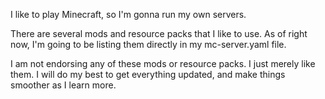 I like to play Minecraft, so I'm gonna run my own servers.

There are several mods and resource packs that I like to use. As of right now, I'm going to be listing them directly in my mc-server.yaml file.

I am not endorsing any of these mods or resource packs. I just merely like them.
I will do my best to get everything updated, and make things smoother as I learn more.
